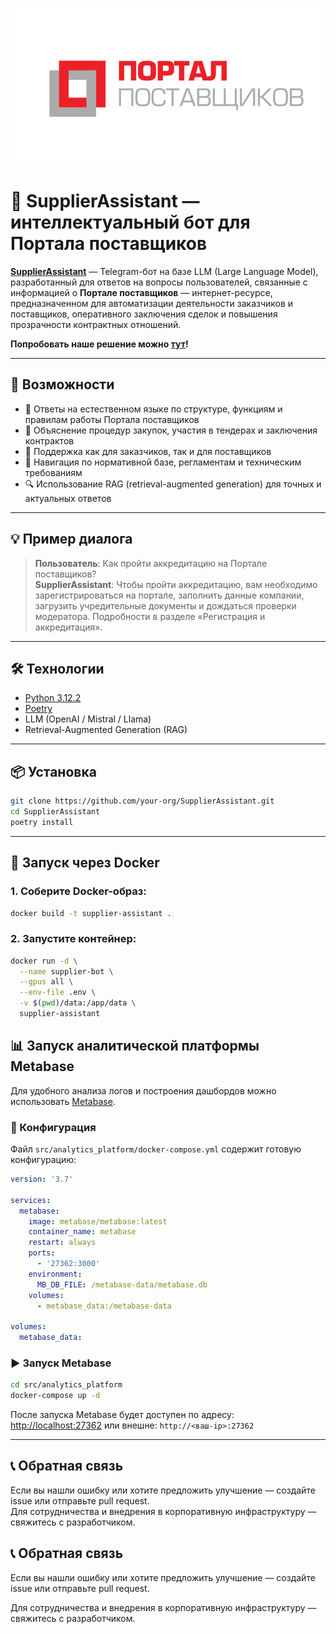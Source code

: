 
<p align="center">
  <img src="extensions/images/logo.png" alt="SupplierAssistant Logo" width="500"/>
</p>


# 🧾 SupplierAssistant — интеллектуальный бот для Портала поставщиков



**[SupplierAssistant]([url](http://83.143.66.64:27363/))** — Telegram-бот на базе LLM (Large Language Model), разработанный для ответов на вопросы пользователей, связанные с информацией о **Портале поставщиков** — интернет-ресурсе, предназначенном для автоматизации деятельности заказчиков и поставщиков, оперативного заключения сделок и повышения прозрачности контрактных отношений.

**Попробовать наше решение можно [тут]([url](http://83.143.66.64:27363/))!**

---

## 🚀 Возможности

- 🤖 Ответы на естественном языке по структуре, функциям и правилам работы Портала поставщиков  
- 📄 Объяснение процедур закупок, участия в тендерах и заключения контрактов  
- 🏢 Поддержка как для заказчиков, так и для поставщиков  
- 📌 Навигация по нормативной базе, регламентам и техническим требованиям  
- 🔍 Использование RAG (retrieval-augmented generation) для точных и актуальных ответов  

---

## 💡 Пример диалога

> **Пользователь**: Как пройти аккредитацию на Портале поставщиков?  
> **SupplierAssistant**: Чтобы пройти аккредитацию, вам необходимо зарегистрироваться на портале, заполнить данные компании, загрузить учредительные документы и дождаться проверки модератора. Подробности в разделе «Регистрация и аккредитация».

---

## 🛠️ Технологии

- [Python 3.12.2](https://www.python.org/)
- [Poetry](https://python-poetry.org/)
- LLM (OpenAI / Mistral / Llama)
- Retrieval-Augmented Generation (RAG)

---

## 📦 Установка

```bash
git clone https://github.com/your-org/SupplierAssistant.git
cd SupplierAssistant
poetry install
```

---

## 🐳 Запуск через Docker

### 1. Соберите Docker-образ:

```bash
docker build -t supplier-assistant .
```

### 2. Запустите контейнер:

```bash
docker run -d \
  --name supplier-bot \
  --gpus all \
  --env-file .env \
  -v $(pwd)/data:/app/data \
  supplier-assistant
```

## 📊 Запуск аналитической платформы Metabase

Для удобного анализа логов и построения дашбордов можно использовать [Metabase](https://www.metabase.com/).

### 📁 Конфигурация

Файл `src/analytics_platform/docker-compose.yml` содержит готовую конфигурацию:

```yaml
version: '3.7'

services:
  metabase:
    image: metabase/metabase:latest
    container_name: metabase
    restart: always
    ports:
      - '27362:3000'
    environment:
      MB_DB_FILE: /metabase-data/metabase.db
    volumes:
      - metabase_data:/metabase-data

volumes:
  metabase_data:
```

### ▶️ Запуск Metabase

```bash
cd src/analytics_platform
docker-compose up -d
```

После запуска Metabase будет доступен по адресу:  
[http://localhost:27362](http://localhost:27362) или внешне: `http://<ваш-ip>:27362`

---

## 📞 Обратная связь

Если вы нашли ошибку или хотите предложить улучшение — создайте issue или отправьте pull request.  
Для сотрудничества и внедрения в корпоративную инфраструктуру — свяжитесь с разработчиком.

## 📞 Обратная связь

Если вы нашли ошибку или хотите предложить улучшение — создайте issue или отправьте pull request.  

Для сотрудничества и внедрения в корпоративную инфраструктуру — свяжитесь с разработчиком.
